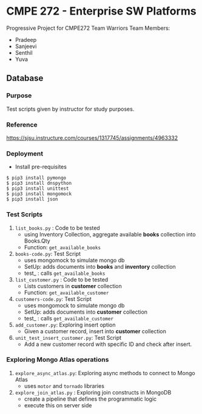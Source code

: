 # CMPE 272 - Enterprise SW Platforms
Progressive Project for CMPE272 
Team Warriors 
Team Members:
* Pradeep 
* Sanjeevi
* Senthil
* Yuva

## Database 
### Purpose 
Test scripts given by instructor for study purposes.


### Reference
https://sjsu.instructure.com/courses/1317745/assignments/4963332 


### Deployment
* Install pre-requisites

```
$ pip3 install pymongo
$ pip3 install dnspython
$ pip3 install unittest
$ pip3 install mongomock
$ pip3 install json

```
### Test Scripts 
1. `list_books.py` : Code to be tested
    * using Inventory Collection, aggregate available **books** collection into Books.Qty
    * Function: `get_available_books`
2. `books-code.py`: Test Script 
    * uses mongomock to simulate mongo db
    * SetUp: adds documents into **books** and **inventory** collection
    * test_ : calls `get_available_books`
3. `list_customer.py` : Code to be tested
    * Lists customers in **customer** collection
    * Function: `get_available_customer`
4. `customers-code.py`: Test Script 
    * uses mongomock to simulate mongo db
    * SetUp: adds documents into **customer** collection
    * test_ : calls `get_available_customer` 
5. `add_customer.py`: Exploring insert option
    * Given a customer record, insert into **customer** collection
6. `unit_test_insert_customer.py`: Test Script
    * Add a new customer record with specific ID and check after insert.

### Exploring Mongo Atlas operations
1. `explore_async_atlas.py`: Exploring async methods to connect to Mongo Atlas
    * uses `motor` and `tornado` libraries
2. `explore_join_atlas.py` : Exploring join constructs in MongoDB
    * create a pipeline that defines the programmatic logic
    * execute this on server side


    


